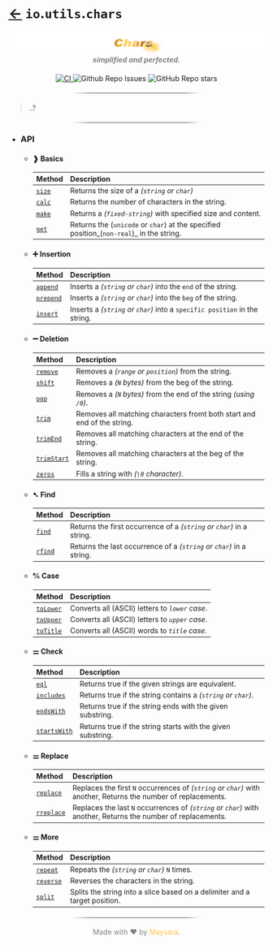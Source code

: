 # [←](../../readme.md) `io`.`utils`.`chars`

<div align="center">
<img src="../../dist/img/logo/chars/logo.png" alt="chars" style="display: block; max-width: 100%;" />
<b style="font-style: italic;color:gray;">simplified and perfected.</b>

<div style="margin-top:20px; margin-bottom:0px;">
    <a href="https://github.com/Super-ZIG/io/actions/workflows/main.yml">
        <img src="https://github.com/Super-ZIG/io/actions/workflows/main.yml/badge.svg" alt="CI" />
    </a>
    <img src="https://img.shields.io/github/issues/Super-ZIG/io?style=flat" alt="Github Repo Issues" />
    <img src="https://img.shields.io/github/stars/Super-ZIG/io?style=social" alt="GitHub Repo stars" />
</div>

<img src="../../dist/img/md/line.png" alt="line" style="display: block; margin-top:20px;margin-bottom:20px; max-width:50%;"/>
</div>

> ..?

<div align="center">
<img src="../../dist/img/md/line.png" alt="line" style="display: block; margin-top:20px;margin-bottom:20px; max-width:50%;"/>
</div>

- ### API

   - #### ❱ Basics

        | Method                  | Description                                                   |
        | ----------------------- | ------------------------------------------------------------- |
        | [`size`](./api/size.md) | Returns the size of a _(`string` or `char`)_                  |
        | [`calc`](./api/calc.md) | Returns the number of characters in the string.               |
        | [`make`](./api/make.md) | Returns a _(`fixed-string`)_ with specified size and content. |
        | [`get`](./api/get.md) | Returns the (`unicode` or `char`) at the specified position_(`non-real`)_ in the string. |

   - #### ➕ Insertion

        | Method                        | Description                                                                |
        | ----------------------------- | -------------------------------------------------------------------------- |
        | [`append`](./api/append.md)   | Inserts a _(`string` or `char`)_ into the `end` of the string.             |
        | [`prepend`](./api/prepend.md) | Inserts a _(`string` or `char`)_ into the `beg` of the string.             |
        | [`insert`](./api/insert.md)   | Inserts a _(`string` or `char`)_ into a `specific position` in the string. |

   - #### ➖ Deletion

        | Method                            | Description                                                             |
        | --------------------------------- | ----------------------------------------------------------------------- |
        | [`remove`](./api/remove.md)       | Removes a _(`range` or `position`)_ from the string.                    |
        | [`shift`](./api/shift.md)         | Removes a _(`N` bytes)_ from the beg of the string.                     |
        | [`pop`](./api/pop.md)             | Removes a _(`N` bytes)_ from the end of the string _(using `/0`)_.      |
        | [`trim`](./api/trim.md)           | Removes all matching characters fromt both start and end of the string. |
        | [`trimEnd`](./api/trimEnd.md)     | Removes all matching characters at the end of the string.               |
        | [`trimStart`](./api/trimStart.md) | Removes all matching characters at the beg of the string.               |
        | [`zeros`](./api/zeros.md)         | Fills a string with _(`\0` character)_.                                 |

    - #### ➷ Find

        | Method                    | Description                                                           |
        | ------------------------- | --------------------------------------------------------------------- |
        | [`find`](./api/find.md)   | Returns the first occurrence of a _(`string` or `char`)_ in a string. |
        | [`rfind`](./api/rfind.md) | Returns the last occurrence of a _(`string` or `char`)_ in a string.  |

    - #### ℀ Case

        | Method                        | Description                                     |
        | ----------------------------- | ----------------------------------------------- |
        | [`toLower`](./api/toLower.md) | Converts all (ASCII) letters to _`lower` case_. |
        | [`toUpper`](./api/toUpper.md) | Converts all (ASCII) letters to _`upper` case_. |
        | [`toTitle`](./api/toTitle.md) | Converts all (ASCII) words to _`title` case_.   |

    - #### ⚌ Check

        | Method                              | Description                                                   |
        | ----------------------------------- | ------------------------------------------------------------- |
        | [`eql`](./api/eql.md)               | Returns true if the given strings are equivalent.             |
        | [`includes`](./api/includes.md)     | Returns true if the string contains a _(`string` or `char`)_. |
        | [`endsWith`](./api/endsWith.md)     | Returns true if the string ends with the given substring.     |
        | [`startsWith`](./api/startsWith.md) | Returns true if the string starts with the given substring.   |

    - #### ⚌ Replace

        | Method                          | Description                                                                                                    |
        | ------------------------------- | -------------------------------------------------------------------------------------------------------------- |
        | [`replace`](./api/replace.md)   | Replaces the first `N` occurrences of _(`string` or `char`)_ with another, Returns the number of replacements. |
        | [`rreplace`](./api/rreplace.md) | Replaces the last `N` occurrences of _(`string` or `char`)_ with another, Returns the number of replacements.  |

    - #### ⚌ More

        | Method                        | Description                                                                |
        | ----------------------------- | -------------------------------------------------------------------------- |
        | [`repeat`](./api/repeat.md)   | Repeats the _(`string` or `char`)_ `N` times.                              |
        | [`reverse`](./api/reverse.md) | Reverses the characters in the string.                                     |
        | [`split`](./api/split.md)     | Splits the string into a slice based on a delimiter and a target position. |

<div align="center">
<img src="../../dist/img/md/line.png" alt="line" style="display: block; margin-top:20px;margin-bottom:20px; max-width:50%;"/>
</div>

<div align="center">
<p style="color:grey;">Made with ❤️ by <a style="background: rgb(241,196,80); background: linear-gradient(90deg, rgba(241,196,80,1) 38%, rgba(255,207,115,1) 52%, rgba(246,192,70,1) 62%);-webkit-background-clip: text; -webkit-text-fill-color: transparent;" href="http://github.com/maysara-elshewehy" target="blank">Maysara</a>.</p>
</div>